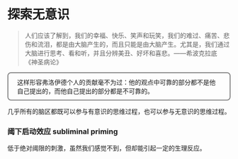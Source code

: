 # 探索无意识

> 人们应该了解到，我们的幸福、快乐、笑声和玩笑，我们的难过、痛苦、悲伤和流泪，都是由大脑产生的，而且只能是由大脑产生。尤其是，我们通过大脑进行思考、看和听，并且分辨美丑、好坏和喜悲。——希波克拉底 《神圣病论》

<div style = "padding:10px 20px;border:2px solid gray;border-radius:8px">
  这样形容弗洛伊德个人的贡献毫不为过：他的观点中可靠的部分都不是他自己提出的，而他自己提出的部分都是不可靠的。
</div>

<!--在19世纪末20世纪初，实验心理学已经诞生了，新的实践方法不断出现，包括系统性地收集精确的反应时间以及反应错误数据的方法。但弗洛伊德似乎对自己提出的关于思维的隐喻模型很满意，即使该模型并没有经过严格的检验。-->

几乎所有的脑区都既可以参与有意识的思维过程，也可以参与无意识的思维过程。

### 阈下启动效应 subliminal priming

低于绝对阈限的刺激，虽然我们感觉不到，但却能引起一定的生理反应。



